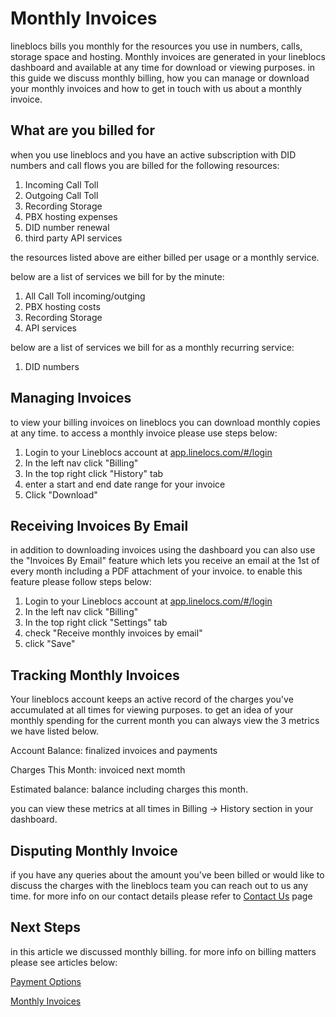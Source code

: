 # Monthly Invoices

lineblocs bills you monthly for the resources you use in numbers, calls, storage space and hosting. Monthly invoices are generated in your lineblocs dashboard and available at any time for download or viewing purposes. in this guide we discuss monthly billing, how you can manage or download your monthly invoices and how to get in touch with us about a monthly invoice.

## What are you billed for

when you use lineblocs and you have an active subscription with DID numbers and call flows you are billed for the following resources:

1. Incoming Call Toll
2. Outgoing Call Toll
3. Recording Storage
4. PBX hosting expenses
5. DID number renewal
6. third party API services

the resources listed above are either billed per usage or a monthly service. 

below are a list of services we bill for by the minute:

1. All Call Toll incoming/outging
2. PBX hosting costs
3. Recording Storage
4. API services

below are a list of services we bill for as a monthly recurring service:

1. DID numbers

## Managing Invoices

to view your billing invoices on lineblocs you can download monthly copies at any time. to access a monthly invoice please use steps below:

1. Login to your Lineblocs account at [app.linelocs.com/#/login](http://app.lineblocs.com/#/login)
2. In the left nav click "Billing"
3. In the top right click "History" tab
4. enter a start and end date range for your invoice
5. Click "Download"

## Receiving Invoices By Email

in addition to downloading invoices using the dashboard you can also use the "Invoices By Email" feature which lets you receive an email at the 1st of every month including a PDF attachment of your invoice. to enable this feature please follow steps below:

1. Login to your Lineblocs account at [app.linelocs.com/#/login](http://app.lineblocs.com/#/login)
2. In the left nav click "Billing"
3. In the top right click "Settings" tab
4. check "Receive monthly invoices by email"
5. click "Save"

## Tracking Monthly Invoices

Your lineblocs account keeps an active record of the charges you've accumulated at all times for viewing purposes. to get an idea of your monthly spending for the current month you can always view the 3 metrics we have listed below.

Account Balance: finalized invoices and payments

Charges This Month: invoiced next momth

Estimated balance: balance including charges this month.

you can view these metrics at all times in Billing -> History section in your dashboard.

## Disputing Monthly Invoice

if you have any queries about the amount you've been billed or would like to discuss the charges with the lineblocs team you can reach out to us any time. for more info on our contact details please refer to [Contact Us](http://lineblocs.com/contact) page


## Next Steps

in this article we discussed monthly billing. for more info on billing matters please see articles below:

[Payment Options](http://lineblocs.com/resources/billing-and-pricing/payment-options)

[Monthly Invoices](http://lineblocs.com/resources/billing-and-pricing/monthly-invoices)
